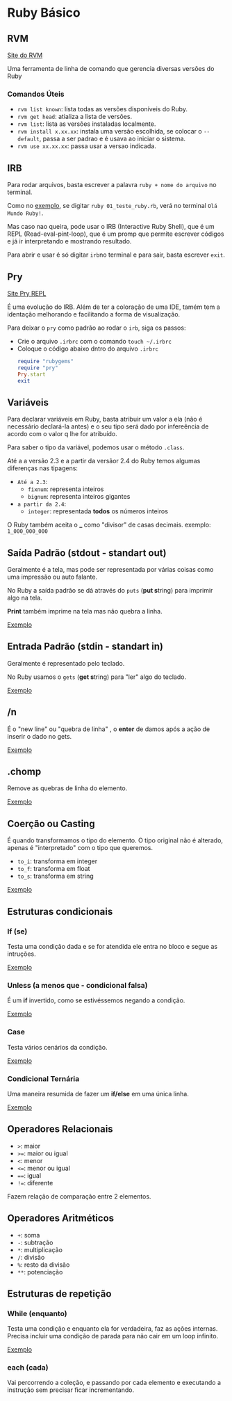 # Ruby Básico

## RVM

[Site do RVM](https://rvm.io/)

Uma ferramenta de linha de comando que gerencia diversas versões do Ruby

### Comandos Úteis

- `rvm list known`: lista todas as versões disponíveis do Ruby.
- `rvm get head`: atializa a lista de versões.
- `rvm list`: lista as versões instaladas localmente.
- `rvm install x.xx.xx`: instala uma versão escolhida, se colocar o `--default`, passa a ser padrao e é usava ao iniciar o sistema.
- `rvm use xx.xx.xx`: passa usar a versao indicada.

## IRB

Para rodar arquivos, basta escrever a palavra `ruby + nome do arquivo` no terminal.

Como no [exemplo](/exemplos/01_teste_ruby.rb), se digitar `ruby 01_teste_ruby.rb`, verá no terminal `Olá Mundo Ruby!`.

Mas caso nao queira, pode usar o IRB (Interactive Ruby Shell), que é um REPL (Read-eval-pint-loop), que é um promp que permite escrever códigos e já ir interpretando e mostrando resultado.

Para abrir e usar é só digitar `irb`no terminal e para sair, basta escrever `exit`.

## Pry

[Site Pry REPL](https://github.com/pry)

É uma evolução do IRB. Além de ter a coloração de uma IDE, tamém tem a identação melhorando e facilitando a forma de visualização.

Para deixar o `pry` como padrão ao rodar o `irb`, siga os passos:

- Crie o arquivo `.irbrc` com o comando `touch ~/.irbrc`
- Coloque o código abaixo dntro do arquivo `.irbrc`
  ``` ruby
  require "rubygems"
  require "pry"
  Pry.start
  exit
  ```

## Variáveis

Para declarar variáveis em Ruby, basta atribuir um valor a ela (não é necessário declará-la antes) e o seu tipo será dado por infereência de acordo com o valor q lhe for atribuído.

Para saber o tipo da variável, podemos usar o método `.class`.

Até a a versão 2.3 e a partir da versãor 2.4 do Ruby temos algumas diferenças nas tipagens:

- `Até a 2.3`: 
  - `fixnum`: representa inteiros
  - `bignum`: representa inteiros gigantes
- `a partir da 2.4`: 
  - `integer`: representada **todos** os números inteiros

O Ruby também aceita o **_** como "divisor" de casas decimais. exemplo: `1_000_000_000`

## Saída Padrão (stdout - standart out)

Geralmente é a tela, mas pode ser representada por várias coisas como uma impressão ou auto falante.

No Ruby a saída padrão se dá através do `puts` (**put s**tring) para imprimir algo na tela.

**Print** também imprime na tela mas não quebra a linha.

[Exemplo](/exemplos/02_IO.rb)

## Entrada Padrão (stdin - standart in)

Geralmente é representado pelo teclado.

No Ruby usamos o `gets` (**get s**tring) para "ler" algo do teclado.

[Exemplo](/exemplos/02_IO.rb)

## /n

É o "new line" ou "quebra de linha" , o **enter** de damos após a ação de inserir o dado no gets.

[Exemplo](/exemplos/02_IO.rb)

## .chomp

Remove as quebras de linha do elemento.

[Exemplo](/exemplos/02_IO.rb)

## Coerção ou Casting

É quando transformamos o tipo do elemento. O tipo original não é alterado, apenas é "interpretado" com o tipo que queremos.

- `to_i`: transforma em integer
- `to_f`: transforma em float
- `to_s`: transforma em string

[Exemplo](/exemplos/02_IO.rb)

## Estruturas condicionais

### If (se)

Testa uma condição dada e se for atendida ele entra no bloco e segue as intruções.

[Exemplo](/exemplos/03_condicionais.rb)

### Unless (a menos que - condicional falsa)

É um **if** invertido, como se estivéssemos negando a condição.

[Exemplo](/exemplos/03_condicionais.rb)

### Case

Testa vários cenários da condição.

[Exemplo](/exemplos/03_condicionais.rb)

### Condicional Ternária

Uma maneira resumida de fazer um **if/else** em uma única linha.

[Exemplo](/exemplos/03_condicionais.rb)

## Operadores Relacionais

- `>`: maior
- `>=`: maior ou igual
- `<`: menor
- `<=`: menor ou igual
- `==`: igual
- `!=`: diferente

Fazem  relação de comparação entre 2 elementos.

## Operadores Aritméticos

- `+`: soma
- `-`: subtração
- `*`: multiplicação
- `/`: divisão
- `%`: resto  da divisão
- `**`: potenciação

## Estruturas de repetição

### While (enquanto)

Testa uma condição e enquanto ela for verdadeira, faz as ações internas. Precisa incluir uma condição de parada para não cair em um loop infinito.

[Exemplo](/exemplos/04_repeticao.rb)


### each (cada)

Vai percorrendo a coleção, e passando por cada elemento e executando a instrução sem precisar ficar incrementando.
